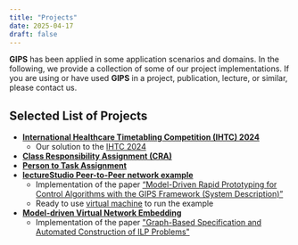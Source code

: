 ```yaml
---
title: "Projects"
date: 2025-04-17
draft: false
---
```


**GIPS** has been applied in some application scenarios and domains.
In the following, we provide a collection of some of our project implementations.
If you are using or have used **GIPS** in a project, publication, lecture, or similar, please contact us.

## Selected List of Projects

<!-- TODO: add our implementation of the INRC 1 -->
- [**International Healthcare Timetabling Competition (IHTC) 2024**](https://github.com/Echtzeitsysteme/gips-examples/tree/main/ihtcgipssolution.softcnstrtuning)
  - Our solution to the [IHTC 2024](https://ihtc2024.github.io/)
- [**Class Responsibility Assignment (CRA)**](https://github.com/Echtzeitsysteme/gips-examples/tree/main/architecture.cra.gipssolution) <!-- TODO: add extended ICGT 2024 paper here -->
- [**Person to Task Assignment**](https://github.com/Echtzeitsysteme/gips-examples) <!-- TODO: add Sebastian's dissertation here -->
- [**lectureStudio Peer-to-Peer network example**](https://github.com/Echtzeitsysteme/gips-gcm-2023-example)
  - Implementation of the paper [“Model-Driven Rapid Prototyping for Control Algorithms with the GIPS Framework (System Description)”](https://dx.doi.org/10.4204/EPTCS.417.9)
  - Ready to use [virtual machine](https://github.com/Echtzeitsysteme/gips-gcm-2023-artifact-vm) to run the example
- [**Model-driven Virtual Network Embedding**](https://github.com/Echtzeitsysteme/gips-examples/tree/main/org.emoflon.gips.gipsl.examples.mdvne)
  - Implementation of the paper ["Graph-Based Specification and Automated Construction of ILP Problems"](https://arxiv.org/abs/2212.11629v2)
